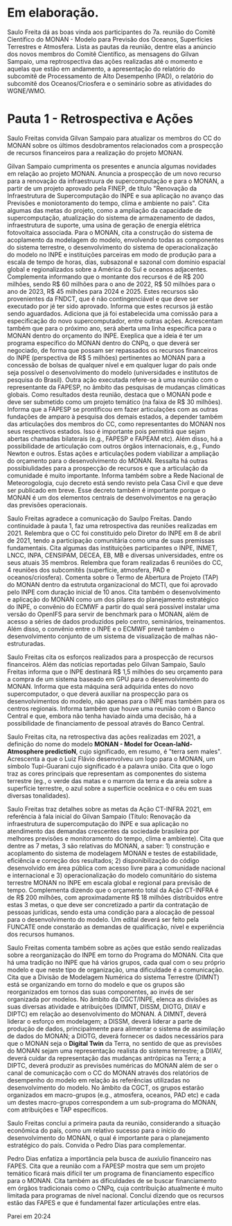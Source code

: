 # Em elaboração.

Saulo Freita dá as boas vinda aos participantes do 7a. reunião do Comitê Científico do MONAN - Modelo para Previsão dos Oceanos, Superfícies Terrestres e Atmosfera. Lista as pautas da reunião, dentre elas a anúncio dos novos membros do Comitê Científico, as mensagens do Gilvan Sampaio, uma reptrospectiva das ações realizadas até o momento e aquelas que estão em andamento, a apresentação do relatório do subcomitê de Processamento de Alto Desempenho (PAD), o relatório do subcomitê dos Oceanos/Criosfera e o seminário sobre as atividades do WGNE/WMO.

# Pauta 1 - Retrospectiva e Ações

Saulo Freitas convida Gilvan Sampaio para atualizar os membros do CC do MONAN sobre os últimos desdobramentos relacionados com a prospecção de recursos financeiros para a realização do projeto MONAN. 

Gilvan Sampaio cumprimenta os presentes e anuncia algumas novidades em relação ao projeto MONAN. Anuncia a prospecção de um novo recurso para a renovação da infraestruura de supercomputação e para o MONAN, a partir de um projeto aprovado pela FINEP, de título "Renovação da Infraestrutura de Supercomputação do INPE e sua aplicação no avanço das Previsões e moniotoramento do tempo, clima e ambiente no país". Cita algumas das metas do projeto, como a ampliação da capacidade de supercomputação, atualização do sistema de armazenamento de dados, infraestrutura de suporte, uma usina de geração de energia elétrica fotovoltaica associada. Para o MONAN, cita a construção do sistema de acoplamento da modelagem do modelo, envolvendo todas as componentes do sistema terrestre, o desenvolvimento do sistema de operacionalização do modelo no INPE e instituições parceiras em modo de produção para a escala de tempo de horas, dias, subsazonal e sazonal com domínio espacial global e regionalizados sobre a América do Sul e oceanos adjacentes. Complementa informando que o montante dos recursos é de R$ 200 milhões, sendo R$ 60 milhões para o ano de 2022, R$ 50 milhões para o ano de 2023, R$ 45 milhões para 2024 e 2025. Estes recursos são provenientes da FNDCT, que é não contingenciável e que deve ser executado por jé ter sido aprovado. Informa que estes recursos já estão sendo aguardados. Adiciona que já foi estabelecida uma comissão para a especificação do novo supercomputador, entre outras ações. Acrescentam também que para o próximo ano, será aberta uma linha específica para o MONAN dentro do orçamento do INPE. Exeplica que a ideia é ter um programa específico do MONAN dentro do CNPq, o que deverá ser negociado, de forma que possam ser repassados os recursos financeiros do INPE (perspectiva de R$ 5 milhões) pertinentes ao MONAN para a concessão de bolsas de qualquer nível e em qualquer lugar do país onde seja possível o desenvolvimento do modelo (universidades e institutos de pesquisa do Brasil). Outra ação executada refere-se à uma reunião com o representante da FAPESP, no âmbito das pesquisas de mudanças climáticas globais. Como resultados desta reunião, destaca que o MONAN pode e deve ser submetido como um projeto temático (na faixa de R$ 30 milhões). Informa que a FAPESP se prontificou em fazer articulações com as outras fundações de amparo à pesquisa dos demais estados, a depender também das articulações dos membros do CC, como representantes do MONAN nos seus respectivos estados. Isso é importante pois permitirá que sejam abertas chamadas bilaterais (e.g., FAPESP e FAPEAM etc). Além disso, há a possibilidade de articulação com outros órgãos internacionais, e.g., Fundo Newton e outros. Estas ações e articulações podem viabilizar a ampliação do orçamento para o desenvolvimento do MONAN. Ressalta há outras possibiulidades para a prospecção de recursos e que a articulação da comunidade é muito importante. Informa também sobre a Rede Nacional de Meteorogologia, cujo decreto está sendo revisto pela Casa Civil e que deve ser publicado em breve. Esse decreto também é importante porque o MONAN é um dos elementos centrais de desenvolvimentos e na geração das previsões operacionais.

Saulo Freitas agradece a comunicação do Saulpo Freitas. Dando continuidade à pauta 1, faz uma retrospectiva das reuniões realizadas em 2021. Relembra que o CC foi constituído pelo Diretor do INPE em 8 de abril de 2021, tendo a participação comunitária como uma de suas premissas fundamentais. Cita algumas das instituições participantes o INPE, INMET, LNCC, INPA, CENSIPAM, DECEA, EB, MB e diversas universidades, entre os seus atuais 35 membros. Relembra que foram realizadas 6 reuniões do CC, 4 reuniões dos subcomitês (superfície, atmosfera, PAD e oceanos/criosfera). Comenta sobre o Termo de Abertura de Projeto (TAP) do MONAN dentro da estrututa organizacional do MCTI, que foi aprovado pelo INPE com duração inicial de 10 anos. Cita também o desenvolvimento e aplicação do MONAN como um dos pilares do planejamento estratégico do INPE, o convênio do ECMWF a partir do qual será possível instalar uma versão do OpenIFS para servir de benchmark para o MONAN, além de acesso a séries de dados produzidos pelo centro, seminários, treinamentos. Além disso, o convênio entre o INPE e o ECMWF prevê também o desenvolvimento conjunto de um sistema de visualização de malhas não-estruturadas.

Saulo Freitas cita os esforços realizados para a prospecção de recursos financeiros. Além das notícias reportadas pelo Gilvan Sampaio, Saulo Freitas informa que o INPE destinará R$ 1,5 milhões do seu orçamento para a compra de um sistema baseado em GPU para o desenvolvimento do MONAN. Informa que esta máquina será adquirida entes do novo supercomputador, o que deverá auxiliar na prospecção para os desenvolvimentos do modelo, não apenas para o INPE mas também para os centros regionais. Informa também que houve uma reunião com o Banco Central e que, embora não tenha haviado ainda uma decisão, há a possibilidade de financiamento de pessoal através do Banco Central. 

Saulo Freitas cita, na retrospectiva das ações realizadas em 2021, a definição do nome do modelo **MONAN - __Model for Ocean-laNd-Atmosphere predictioN__**, cujo significado, em resumo, é "terra sem males". Acrescenta a que o Luiz Flávio desenvolveu um logo para o MONAN, um símbolo Tupi-Guarani cujo significado é a palavra união. Cita que o logo traz as cores principais que representam as componentes do sistema terrestre (eg., o verde das matas e o marrom da terra e da areia sobre a superfície terrestre, o azul sobre a superfície oceânica e o céu em suas diversas tonalidades).

Saulo Freitas traz detalhes sobre as metas da Ação CT-INFRA 2021, em referência à fala inicial do Gilvan Sampaio (Título: Renovação da infraestrutura de supercomputação do INPE e sua aplicação no atendimento das demandas crescentes da sociedade brasileira por melhores previsões e monitoramento do tempo, clima e ambiente). Cita que dentre as 7 metas, 3 são relativas do MONAN, a saber: 1) construção e acoplamento do sistema de modelagem MONAN e testes de estabilidade, eficiência e correção dos resultados; 2) disponibilização do código desenvolvido em área pública com acesso livre para a comunidade nacional e internacional e 3) operacionalização do modelo comunitário do sistema terrestre MONAN no INPE em escala global e regional para previsão de tempo. Complementa dizendo que o orçamento total da Ação CT-INFRA é de R$ 200 milhões, com aproximadamente R$ 18 milhões distribuídos entre estas 3 metas, o que deve ser concretizado a partir da contratação de pessoas jurídicas, sendo esta uma condição para a alocação de pessoal para o desenvolvimento do modelo. Um edital deverá ser feito pela FUNCATE onde constarão as demandas de qualificação, nível e experiência dos recursos humanos.

Saulo Freitas comenta também sobre as ações que estão sendo realizadas sobre a reorganização do INPE em torno do Programa do MONAN. Cita que há uma tradição no INPE que há vários grupos, cada qual com o seu próprio modelo e que neste tipo de organização, uma dificuldade é a comunicação. Cita que a Divisão de Modelagem Numérica do sistema Terrestre (DIMNT) está se organizando em torno do modelo e que os grupos são reorganizados em tornos das suas componentes, ao invés de ser organizada por modelos. No âmbito da CGCT/INPE, elenca as divisões as suas diversas atividade e atribuições (DIMNT, DISSM, DIOTG, DIIAV e DIPTC) em relação ao desenvolvimento do MONAN. A DIMNT, deverá liderar o esforço em modelagem; a DISSM, deverá liderar a parte de produção de dados, principalmente para alimentar o sistema de assimilação de dados do MONAN; a DIOTG, deverá fornecer os dados necessários para que o MONAN seja o __Digital Twin__ da Terra, no sentido de que as previsões do MONAN sejam uma representação realista do sistema terrestre; a DIIAV, deverá cuidar da representação das mudanças antrópicas na Terra; a DIPTC, deverá produzir as previsões numéricas do MONAN além de ser o canal de comunicação com o CC do MONAN através dos relatórios de desempenho do modelo em relação às referências utilizadas no desenvolvimento do modelo. No âmbito da CGCT, os grupos estarão organizados em macro-grupos (e.g., atmosfera, oceanos, PAD etc) e cada um destes macro-grupos correspondem a um sub-programa do MONAN, com atribuições e TAP específicos. 

Saulo Freitas conclui a primeira pauta da reunião, considerando a situação econômica do país, como um relativo sucesso para o início do desenvolvimento do MONAN, o qual é importante para o planejamento estratégico do país. Convida o Pedro Dias para complementar.

Pedro Dias enfatiza a importância pela busca de auxíulio financeiro nas FAPES. Cita que a reunião com a FAPESP mostra que sem um projeto temático ficará mais difícil ter um programa de financiamento específico para o MONAN. Cita também as dificuldades de se buscar financiamento em órgãos tradicionais como o CNPq, cuja contribuição atualmente é muito limitada para programas de nível nacional. Conclui dizendo que os recursos estão das FAPES e que é fundamental fazer articulações entre elas. 

Parei em 20:24
